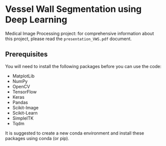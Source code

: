 # Vessel Wall Segmentation using Deep Learning
Medical Image Processing project: for comprehensive information about this project, please read the `presentation_VWS.pdf` document.

## Prerequisites
You will need to install the following packages before you can use the code:
   * MatplotLib
   * NumPy
   * OpenCV
   * TensorFlow
   * Keras
   * Pandas
   * Scikit-Image
   * Scikit-Learn
   * SimpleITK
   * Tqdm

It is suggested to create a new conda environment and install these packages using conda (or pip).
